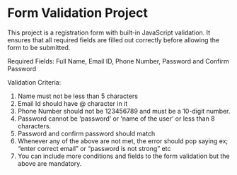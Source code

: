 # Form Validation Project

This project is a registration form with built-in JavaScript validation. It ensures that all required fields are filled out correctly before allowing the form to be submitted.

Required Fields:
Full Name, Email ID, Phone Number, Password and Confirm Password

Validation Criteria:
1. Name must not be less than 5 characters
2. Email Id should have @ character in it
3. Phone Number should not be 123456789 and must be a 10-digit number.
4. Password cannot be ‘password’ or ‘name of the user’ or less than 8 characters.
5. Password and confirm password should match
6. Whenever any of the above are not met, the error should pop saying ex; “enter
  correct email” or “password is not strong” etc
7. You can include more conditions and fields to the form validation but the above
  are mandatory.

